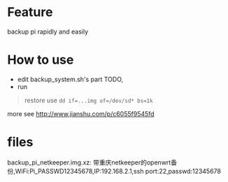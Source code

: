 # Feature
backup pi rapidly and easily

# How to use
* edit backup_system.sh's part TODO,
* run

> restore use `dd if=...img of=/dev/sd* bs=1k`

more see http://www.jianshu.com/p/c6055f9545fd

# files
backup_pi_netkeeper.img.xz: 
带重庆netkeeper的openwrt备份,WiFi:Pi_PASSWD12345678,IP:192.168.2.1,ssh port:22,passwd:12345678

